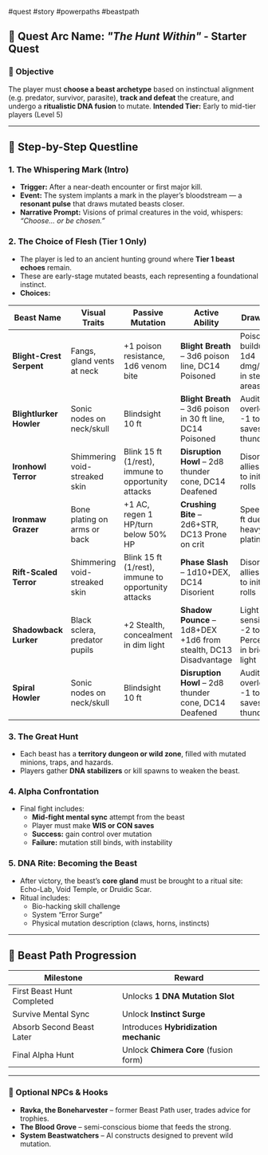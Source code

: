 #quest #story #powerpaths #beastpath
## 🏁 Quest Arc Name: *"The Hunt Within"* - Starter Quest

### 🎯 Objective
The player must **choose a beast archetype** based on instinctual alignment (e.g. predator, survivor, parasite), **track and defeat** the creature, and undergo a **ritualistic DNA fusion** to mutate.
**Intended Tier:** Early to mid-tier players (Level 5)

---

## 🧭 Step-by-Step Questline

### 1. The Whispering Mark (Intro)
- **Trigger:** After a near-death encounter or first major kill.
- **Event:** The system implants a mark in the player’s bloodstream — a **resonant pulse** that draws mutated beasts closer.
- **Narrative Prompt:** Visions of primal creatures in the void, whispers: _“Choose... or be chosen.”_

### 2. The Choice of Flesh (Tier 1 Only)
- The player is led to an ancient hunting ground where **Tier 1 beast echoes** remain.
- These are early-stage mutated beasts, each representing a foundational instinct.
- **Choices:**

| Beast Name            | Visual Traits                       | Passive Mutation                              | Active Ability                                           | Drawback                                  |
|-----------------------|-------------------------------------|------------------------------------------------|----------------------------------------------------------|-------------------------------------------|
| **Blight-Crest Serpent** | Fangs, gland vents at neck          | +1 poison resistance, 1d6 venom bite           | **Blight Breath** – 3d6 poison line, DC14 Poisoned       | Poison buildup: 1d4 dmg/round in sterile areas |
| **Blightlurker Howler** | Sonic nodes on neck/skull           | Blindsight 10 ft                               | **Blight Breath** – 3d6 poison in 30 ft line, DC14 Poisoned | Auditory overload: -1 to saves vs thunder  |
| **Ironhowl Terror**     | Shimmering void-streaked skin       | Blink 15 ft (1/rest), immune to opportunity attacks | **Disruption Howl** – 2d8 thunder cone, DC14 Deafened    | Disorients allies: -1 to initiative rolls |
| **Ironmaw Grazer**      | Bone plating on arms or back        | +1 AC, regen 1 HP/turn below 50% HP            | **Crushing Bite** – 2d6+STR, DC13 Prone on crit          | Speed -5 ft due to heavy plating          |
| **Rift-Scaled Terror**  | Shimmering void-streaked skin       | Blink 15 ft (1/rest), immune to opportunity attacks | **Phase Slash** – 1d10+DEX, DC14 Disorient              | Disorients allies: -1 to initiative rolls |
| **Shadowback Lurker**   | Black sclera, predator pupils       | +2 Stealth, concealment in dim light           | **Shadow Pounce** – 1d8+DEX +1d6 from stealth, DC13 Disadvantage | Light sensitivity: -2 to Perception in bright light |
| **Spiral Howler**       | Sonic nodes on neck/skull           | Blindsight 10 ft                               | **Disruption Howl** – 2d8 thunder cone, DC14 Deafened    | Auditory overload: -1 to saves vs thunder |

### 3. The Great Hunt
- Each beast has a **territory dungeon or wild zone**, filled with mutated minions, traps, and hazards.
- Players gather **DNA stabilizers** or kill spawns to weaken the beast.

### 4. Alpha Confrontation
- Final fight includes:
  - **Mid-fight mental sync** attempt from the beast
  - Player must make **WIS or CON saves**
  - **Success:** gain control over mutation
  - **Failure:** mutation still binds, with instability

### 5. DNA Rite: Becoming the Beast
- After victory, the beast’s **core gland** must be brought to a ritual site: Echo-Lab, Void Temple, or Druidic Scar.
- Ritual includes:
  - Bio-hacking skill challenge
  - System “Error Surge”
  - Physical mutation description (claws, horns, instincts)

---

## 🐾 Beast Path Progression

| Milestone                 | Reward                               |
|---------------------------|---------------------------------------|
| First Beast Hunt Completed | Unlocks **1 DNA Mutation Slot**      |
| Survive Mental Sync       | Unlock **Instinct Surge**            |
| Absorb Second Beast Later | Introduces **Hybridization mechanic**|
| Final Alpha Hunt          | Unlock **Chimera Core** (fusion form)|

---

### 🌿 Optional NPCs & Hooks

- **Ravka, the Boneharvester** – former Beast Path user, trades advice for trophies.
- **The Blood Grove** – semi-conscious biome that feeds the strong.
- **System Beastwatchers** – AI constructs designed to prevent wild mutation.
